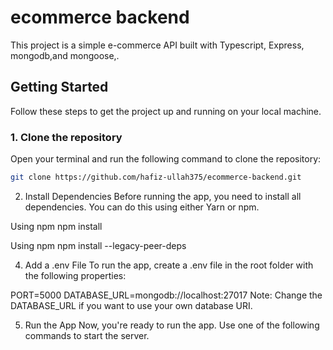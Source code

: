 # ecommerce backend

This project is a simple e-commerce API built with Typescript, Express, mongodb,and mongoose,.

## Getting Started

Follow these steps to get the project up and running on your local machine.

### 1. Clone the repository

Open your terminal and run the following command to clone the repository:

```sh
git clone https://github.com/hafiz-ullah375/ecommerce-backend.git 

```

2. Install Dependencies
Before running the app, you need to install all dependencies. You can do this using either Yarn or npm.

Using npm
npm install

Using npm
npm install --legacy-peer-deps

4. Add a .env File
To run the app, create a .env file in the root folder with the following properties:

PORT=5000
DATABASE_URL=mongodb://localhost:27017
Note: Change the DATABASE_URL if you want to use your own database URI.

5. Run the App
Now, you're ready to run the app. Use one of the following commands to start the server.


